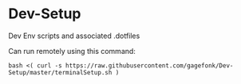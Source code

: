 # Dev-Setup
Dev Env scripts and associated .dotfiles

Can run remotely using this command:
```
bash <( curl -s https://raw.githubusercontent.com/gagefonk/Dev-Setup/master/terminalSetup.sh )
```
